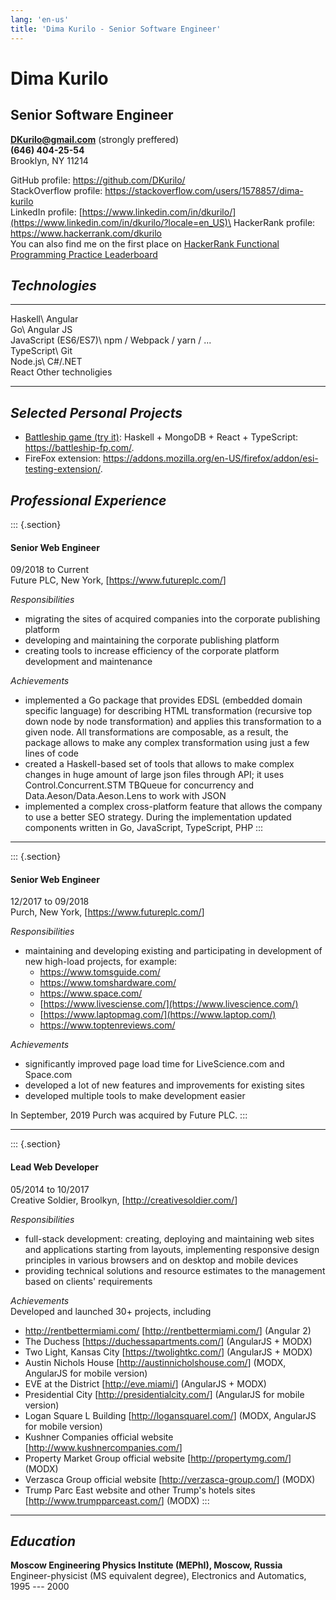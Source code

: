 ```yaml
---
lang: 'en-us'
title: 'Dima Kurilo - Senior Software Engineer'
---
```


Dima Kurilo
===========

Senior Software Engineer
------------------------

**<DKurilo@gmail.com>** (strongly preffered)\
**(646) 404-25-54**\
Brooklyn, NY 11214

GitHub profile: <https://github.com/DKurilo/>\
StackOverflow profile:
<https://stackoverflow.com/users/1578857/dima-kurilo>\
LinkedIn profile:
[https://www.linkedin.com/in/dkurilo/](https://www.linkedin.com/in/dkurilo/?locale=en_US)\
HackerRank profile: <https://www.hackerrank.com/dkurilo>\
You can also find me on the first place on [HackerRank Functional
Programming Practice
Leaderboard](https://www.hackerrank.com/leaderboard?page=1&track=fp&type=practice)

*Technologies*
--------------

  ----------------------------------- -----------------------------------
  Haskell\                            Angular\
  Go\                                 Angular JS\
  JavaScript (ES6/ES7)\               npm / Webpack / yarn / \...\
  TypeScript\                         Git\
  Node.js\                            C\#/.NET\
  React                               Other technoligies

  ----------------------------------- -----------------------------------

*Selected Personal Projects*
----------------------------

-   [Battleship game (try it)](https://battleship-fp.com/): Haskell +
    MongoDB + React + TypeScript: <https://battleship-fp.com/>.
-   FireFox extension:
    <https://addons.mozilla.org/en-US/firefox/addon/esi-testing-extension/>.

*Professional Experience*
-------------------------

::: {.section}
#### Senior Web Engineer

09/2018 to Current\
Future PLC, New York, \[<https://www.futureplc.com/>\]

*Responsibilities*

-   migrating the sites of acquired companies into the corporate
    publishing platform
-   developing and maintaining the corporate publishing platform
-   creating tools to increase efficiency of the corporate platform
    development and maintenance

*Achievements*

-   implemented a Go package that provides EDSL (embedded domain
    specific language) for describing HTML transformation (recursive top
    down node by node transformation) and applies this transformation to
    a given node. All transformations are composable, as a result, the
    package allows to make any complex transformation using just a few
    lines of code
-   created a Haskell-based set of tools that allows to make complex
    changes in huge amount of large json files through API; it uses
    Control.Concurrent.STM TBQueue for concurrency and
    Data.Aeson/Data.Aeson.Lens to work with JSON
-   implemented a complex cross-platform feature that allows the company
    to use a better SEO strategy. During the implementation updated
    components written in Go, JavaScript, TypeScript, PHP
:::

------------------------------------------------------------------------

::: {.section}
#### Senior Web Engineer

12/2017 to 09/2018\
Purch, New York, \[<https://www.futureplc.com/>\]

*Responsibilities*

-   maintaining and developing existing and participating in development
    of new high-load projects, for example:
    -   <https://www.tomsguide.com/>
    -   <https://www.tomshardware.com/>
    -   <https://www.space.com/>
    -   [https://www.livesciense.com/](https://www.livescience.com/)
    -   [https://www.laptopmag.com/](https://www.laptop.com/)
    -   <https://www.toptenreviews.com/>

*Achievements*

-   significantly improved page load time for LiveScience.com and
    Space.com
-   developed a lot of new features and improvements for existing sites
-   developed multiple tools to make development easier

In September, 2019 Purch was acquired by Future PLC.
:::

------------------------------------------------------------------------

::: {.section}
#### Lead Web Developer

05/2014 to 10/2017\
Creative Soldier, Broolkyn, \[<http://creativesoldier.com/>\]

*Responsibilities*

-   full-stack development: creating, deploying and maintaining web
    sites and applications starting from layouts, implementing
    responsive design principles in various browsers and on desktop and
    mobile devices
-   providing technical solutions and resource estimates to the
    management based on clients' requirements

*Achievements*\
Developed and launched 30+ projects, including

-   http://rentbettermiami.com/ \[<http://rentbettermiami.com/>\]
    (Angular 2)
-   The Duchess \[<https://duchessapartments.com/>\] (AngularJS + MODX)
-   Two Light, Kansas City \[<https://twolightkc.com/>\] (AngularJS +
    MODX)
-   Austin Nichols House \[<http://austinnicholshouse.com/>\] (MODX,
    AngularJS for mobile version)
-   EVE at the District \[<http://eve.miami/>\] (AngularJS + MODX)
-   Presidential City \[<http://presidentialcity.com/>\] (AngularJS for
    mobile version)
-   Logan Square L Building \[<http://logansquarel.com/>\] (MODX,
    AngularJS for mobile version)
-   Kushner Companies official website
    \[<http://www.kushnercompanies.com/>\]
-   Property Market Group official website \[<http://propertymg.com/>\]
    (MODX)
-   Verzasca Group official website \[<http://verzasca-group.com/>\]
    (MODX)
-   Trump Parc East website and other Trump\'s hotels sites
    \[<http://www.trumpparceast.com/>\] (MODX)
:::

------------------------------------------------------------------------

*Education*
-----------

**Moscow Engineering Physics Institute (MEPhI), Moscow, Russia**\
Engineer-physicist (MS equivalent degree), Electronics and Automatics,
1995 --- 2000

